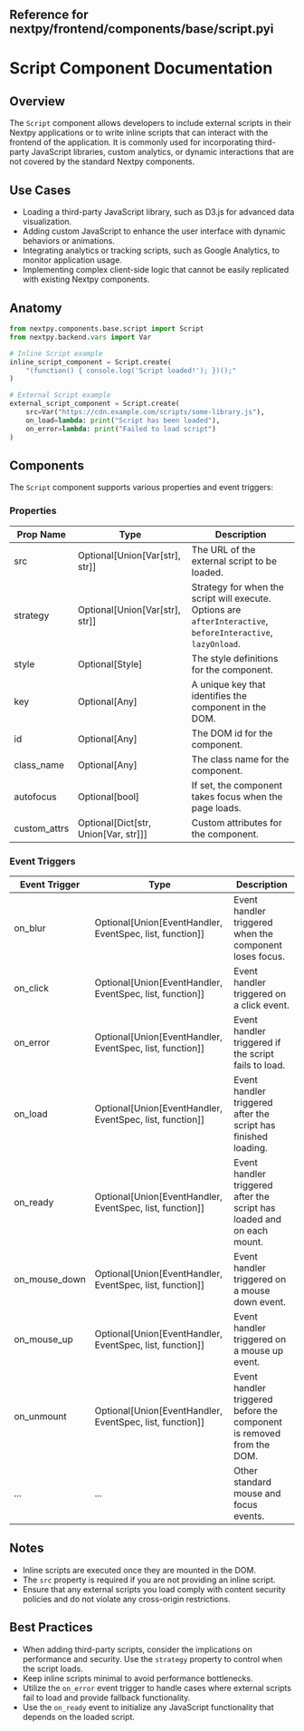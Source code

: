 ##  Reference for nextpy/frontend/components/base/script.pyi

# Script Component Documentation

## Overview

The `Script` component allows developers to include external scripts in their Nextpy applications or to write inline scripts that can interact with the frontend of the application. It is commonly used for incorporating third-party JavaScript libraries, custom analytics, or dynamic interactions that are not covered by the standard Nextpy components.

## Use Cases

- Loading a third-party JavaScript library, such as D3.js for advanced data visualization.
- Adding custom JavaScript to enhance the user interface with dynamic behaviors or animations.
- Integrating analytics or tracking scripts, such as Google Analytics, to monitor application usage.
- Implementing complex client-side logic that cannot be easily replicated with existing Nextpy components.

## Anatomy

```python
from nextpy.components.base.script import Script
from nextpy.backend.vars import Var

# Inline Script example
inline_script_component = Script.create(
    "(function() { console.log('Script loaded!'); })();"
)

# External Script example
external_script_component = Script.create(
    src=Var("https://cdn.example.com/scripts/some-library.js"),
    on_load=lambda: print("Script has been loaded"),
    on_error=lambda: print("Failed to load script")
)
```

## Components

The `Script` component supports various properties and event triggers:

### Properties

| Prop Name      | Type                                    | Description                                             |
|----------------|-----------------------------------------|---------------------------------------------------------|
| src            | Optional[Union[Var[str], str]]          | The URL of the external script to be loaded.            |
| strategy       | Optional[Union[Var[str], str]]          | Strategy for when the script will execute. Options are `afterInteractive`, `beforeInteractive`, `lazyOnload`. |
| style          | Optional[Style]                         | The style definitions for the component.                |
| key            | Optional[Any]                           | A unique key that identifies the component in the DOM.  |
| id             | Optional[Any]                           | The DOM id for the component.                           |
| class_name     | Optional[Any]                           | The class name for the component.                       |
| autofocus      | Optional[bool]                          | If set, the component takes focus when the page loads.  |
| custom_attrs   | Optional[Dict[str, Union[Var, str]]]    | Custom attributes for the component.                    |

### Event Triggers

| Event Trigger     | Type                                                     | Description                                                               |
|-------------------|----------------------------------------------------------|---------------------------------------------------------------------------|
| on_blur           | Optional[Union[EventHandler, EventSpec, list, function]] | Event handler triggered when the component loses focus.                   |
| on_click          | Optional[Union[EventHandler, EventSpec, list, function]] | Event handler triggered on a click event.                                 |
| on_error          | Optional[Union[EventHandler, EventSpec, list, function]] | Event handler triggered if the script fails to load.                      |
| on_load           | Optional[Union[EventHandler, EventSpec, list, function]] | Event handler triggered after the script has finished loading.            |
| on_ready          | Optional[Union[EventHandler, EventSpec, list, function]] | Event handler triggered after the script has loaded and on each mount.    |
| on_mouse_down     | Optional[Union[EventHandler, EventSpec, list, function]] | Event handler triggered on a mouse down event.                            |
| on_mouse_up       | Optional[Union[EventHandler, EventSpec, list, function]] | Event handler triggered on a mouse up event.                              |
| on_unmount        | Optional[Union[EventHandler, EventSpec, list, function]] | Event handler triggered before the component is removed from the DOM.     |
| ...               | ...                                                      | Other standard mouse and focus events.                                    |

## Notes

- Inline scripts are executed once they are mounted in the DOM.
- The `src` property is required if you are not providing an inline script.
- Ensure that any external scripts you load comply with content security policies and do not violate any cross-origin restrictions.

## Best Practices

- When adding third-party scripts, consider the implications on performance and security. Use the `strategy` property to control when the script loads.
- Keep inline scripts minimal to avoid performance bottlenecks.
- Utilize the `on_error` event trigger to handle cases where external scripts fail to load and provide fallback functionality.
- Use the `on_ready` event to initialize any JavaScript functionality that depends on the loaded script.